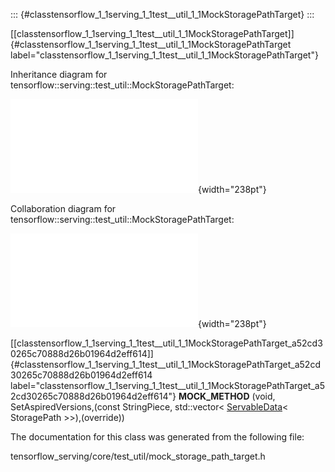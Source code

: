 ::: {#classtensorflow_1_1serving_1_1test__util_1_1MockStoragePathTarget}
:::

[\[classtensorflow\_1\_1serving\_1\_1test\_\_util\_1\_1MockStoragePathTarget\]]{#classtensorflow_1_1serving_1_1test__util_1_1MockStoragePathTarget
label="classtensorflow_1_1serving_1_1test__util_1_1MockStoragePathTarget"}

Inheritance diagram for
tensorflow::serving::test\_util::MockStoragePathTarget:

![image](classtensorflow_1_1serving_1_1test__util_1_1MockStoragePathTarget__inherit__graph.pdf){width="238pt"}

Collaboration diagram for
tensorflow::serving::test\_util::MockStoragePathTarget:

![image](classtensorflow_1_1serving_1_1test__util_1_1MockStoragePathTarget__coll__graph.pdf){width="238pt"}

[\[classtensorflow\_1\_1serving\_1\_1test\_\_util\_1\_1MockStoragePathTarget\_a52cd30265c70888d26b01964d2eff614\]]{#classtensorflow_1_1serving_1_1test__util_1_1MockStoragePathTarget_a52cd30265c70888d26b01964d2eff614
label="classtensorflow_1_1serving_1_1test__util_1_1MockStoragePathTarget_a52cd30265c70888d26b01964d2eff614"}
**MOCK\_METHOD** (void, SetAspiredVersions,(const StringPiece,
std::vector$<$
[ServableData](#classtensorflow_1_1serving_1_1ServableData)$<$
StoragePath $>$$>$),(override))

The documentation for this class was generated from the following file:

tensorflow\_serving/core/test\_util/mock\_storage\_path\_target.h
